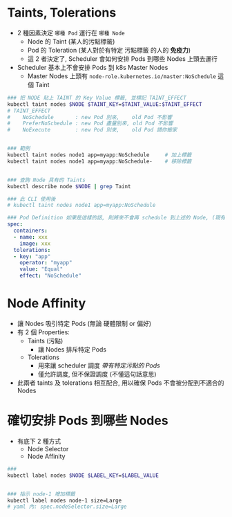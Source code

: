 
# Taints,  Tolerations

- 2 種因素決定 `哪種 Pod` 運行在 `哪種 Node`
    - Node 的 Taint (某人的污點標籤)
    - Pod 的 Toleration (某人對於有特定 污點標籤 的人的 **免疫力**)
    - 這 2 者決定了, Scheduler 會如何安排 Pods 到哪些 Nodes 上頭去運行
- Scheduler 基本上不會安排 Pods 到 k8s Master Nodes
    - Master Nodes 上頭有 `node-role.kubernetes.io/master:NoSchedule` 這個 Taint

```bash
### 把 NODE 貼上 TAINT 的 Key Value 標籤, 並標記 TAINT_EFFECT
kubectl taint nodes $NODE $TAINT_KEY=$TAINT_VALUE:$TAINT_EFFECT
# TAINT_EFFECT
#    NoSchedule       : new Pod 別來,    old Pod 不影響
#    PreferNoSchedule : new Pod 盡量別來, old Pod 不影響
#    NoExecute        : new Pod 別來,    old Pod 請你搬家


### 範例
kubectl taint nodes node1 app=myapp:NoSchedule     # 加上標籤
kubectl taint nodes node1 app=myapp:NoSchedule-    # 移除標籤


### 查詢 Node 具有的 Taints
kubectl describe node $NODE | grep Taint
```

```yaml
### 此 CLI 使用後
# kubectl taint nodes node1 app=myapp:NoSchedule

### Pod Definition 如果是這樣的話, 則將來不會再 schedule 到上述的 Node, (現有 Pod 也不會有動作)
spec:
  containers:
  - name: xxx
    image: xxx
  tolerations:
  - key: "app"
    operator: "myapp"
    value: "Equal"
    effect: "NoSchedule"
```


# Node Affinity

- 讓 Nodes 吸引特定 Pods (無論 硬體限制 or 偏好)
- 有 2 個 Properties:
    - Taints (污點)
        - 讓 Nodes 排斥特定 Pods
    - Tolerations
        - 用來讓 scheduler 調度 *帶有特定污點的 Pods*
        - 僅允許調度, 但不保證調度 (不懂這句話意思)
- 此兩者 taints 及 tolerations 相互配合, 用以確保 Pods 不會被分配到不適合的 Nodes


# 確切安排 Pods 到哪些 Nodes

- 有底下 2 種方式
    - Node Selector
    - Node Affinity

```bash
### 
kubectl label nodes $NODE $LABEL_KEY=$LABEL_VALUE


### 指示 node-1 增加標籤
kubectl label nodes node-1 size=Large
# yaml 內: spec.nodeSelector.size=Large
```
